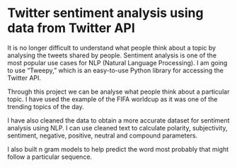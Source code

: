 # Twitter sentiment analysis using data from Twitter API
It is no longer difficult to understand what people think about a topic by analysing the tweets shared by people. Sentiment analysis is one of the most popular use cases for NLP (Natural Language Processing).
I am going to use “Tweepy,” which is an easy-to-use Python library for accessing the Twitter API. 

Through this project we can be analyse what people think about a particular topic. I have used the example of the FIFA worldcup as it was one of the trending topics of the day.

I have also cleaned the data to obtain a more accurate dataset for sentiment analysis using NLP.
I can use cleaned text to calculate polarity, subjectivity, sentiment, negative, positive, neutral and compound parameters.

I also built n gram models to help predict the word most probably that might follow a particular sequence.
